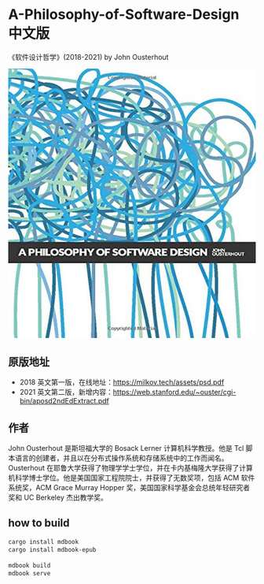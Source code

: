 # A-Philosophy-of-Software-Design 中文版

《软件设计哲学》(2018-2021) by John Ousterhout

![cover](./docs/images/cover.png)

## 原版地址

- 2018 英文第一版，在线地址：https://milkov.tech/assets/psd.pdf
- 2021 英文第二版，新增内容：https://web.stanford.edu/~ouster/cgi-bin/aposd2ndEdExtract.pdf

## 作者

John Ousterhout 是斯坦福大学的 Bosack Lerner 计算机科学教授。他是 Tcl 脚本语言的创建者，并且以在分布式操作系统和存储系统中的工作而闻名。Ousterhout 在耶鲁大学获得了物理学学士学位，并在卡内基梅隆大学获得了计算机科学博士学位。他是美国国家工程院院士，并获得了无数奖项，包括 ACM 软件系统奖，ACM Grace Murray Hopper 奖，美国国家科学基金会总统年轻研究者奖和 UC Berkeley 杰出教学奖。

## how to build

```shell
cargo install mdbook
cargo install mdbook-epub

mdbook build
mdbook serve
```
